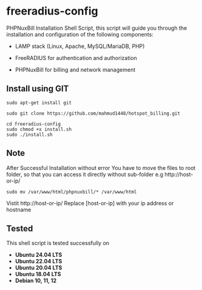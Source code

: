 # freeradius-config
PHPNuxBill Installation Shell Script, this script will guide you through the installation and configuration of the following components:
- LAMP stack (Linux, Apache, MySQL/MariaDB, PHP)               
* FreeRADIUS for authentication and authorization          
+ PHPNuxBill for billing and network management          

## Install using GIT
```
sudo apt-get install git
```
```
sudo git clone https://github.com/mahmud1448/hotspot_billing.git
```
```
cd freeradius-config
sudo chmod +x install.sh
sudo ./install.sh
```

## Note
After Successful Installation without error
You have to move the files to root folder, so that you can access it directly without sub-folder e.g http://host-or-ip/
```
sudo mv /var/www/html/phpnuxbill/* /var/www/html
```
Vistit http://host-or-ip/
Replace [host-or-ip] with your ip address or hostname




## Tested
This shell script is tested successfully on

- **Ubuntu 24.04  LTS**
- **Ubuntu 22.04  LTS**
- **Ubuntu 20.04  LTS**
- **Ubuntu 18.04  LTS**
- **Debian 10, 11, 12**

